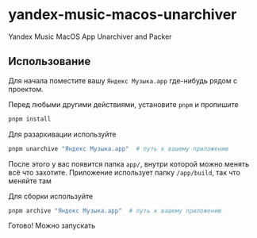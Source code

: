 # yandex-music-macos-unarchiver
Yandex Music MacOS App Unarchiver and Packer

## Использование
Для начала поместите вашу `Яндекс Музыка.app` где-нибудь рядом с проектом.

Перед любыми другими действиями, установите `pnpm` и пропишите
```bash
pnpm install
```

Для разархивации используйте
```bash
pnpm unarchive "Яндекс Музыка.app"  # путь к вашему приложению
```

После этого у вас появится папка `app/`, внутри которой можно менять всё что захотите. Приложение использует папку `/app/build`, так что меняйте там

Для сборки используйте
```bash
pnpm archive "Яндекс Музыка.app"  # путь к вашему приложению
```

Готово! Можно запускать
